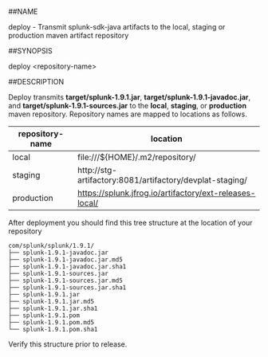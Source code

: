 ##NAME

deploy - Transmit splunk-sdk-java artifacts to the local, staging or production
maven artifact repository

##SYNOPSIS

deploy \<repository-name>

##DESCRIPTION

Deploy transmits **target/splunk-1.9.1.jar**, **target/splunk-1.9.1-javadoc.jar**, and
**target/splunk-1.9.1-sources.jar** to the **local**, **staging**, or **production**
maven repository. Repository names are mapped to locations as follows.

| repository-name | location                                                       |
|-----------------|----------------------------------------------------------------|
| local           | file:///${HOME}/.m2/repository/                                |
| staging         | http://stg-artifactory:8081/artifactory/devplat-staging/       |                                             |
| production      | https://splunk.jfrog.io/artifactory/ext-releases-local/ |

After deployment you should find this tree structure at the location of your repository

    com/splunk/splunk/1.9.1/
    ├── splunk-1.9.1-javadoc.jar
    ├── splunk-1.9.1-javadoc.jar.md5
    ├── splunk-1.9.1-javadoc.jar.sha1
    ├── splunk-1.9.1-sources.jar
    ├── splunk-1.9.1-sources.jar.md5
    ├── splunk-1.9.1-sources.jar.sha1
    ├── splunk-1.9.1.jar
    ├── splunk-1.9.1.jar.md5
    ├── splunk-1.9.1.jar.sha1
    ├── splunk-1.9.1.pom
    ├── splunk-1.9.1.pom.md5
    └── splunk-1.9.1.pom.sha1

Verify this structure prior to release.
